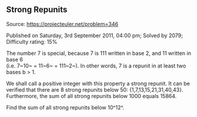 Strong Repunits
---------------

Source: https://projecteuler.net/problem=346

Published on Saturday, 3rd September 2011, 04:00 pm; Solved by 2079;
Difficulty rating: 15%

The number 7 is special, because 7 is 111 written in base 2, and 11
written in base 6\
(i.e. 7~10~ = 11~6~ = 111~2~). In other words, 7 is a repunit in at
least two bases b \> 1.

We shall call a positive integer with this property a strong repunit. It
can be verified that there are 8 strong repunits below 50:
{1,7,13,15,21,31,40,43}.\
Furthermore, the sum of all strong repunits below 1000 equals 15864.

Find the sum of all strong repunits below 10^12^.
